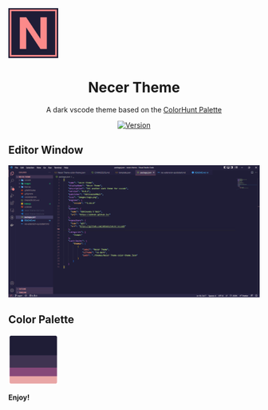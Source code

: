 <span align="center">
    <img alt="Halcyon Logo" src="https://raw.githubusercontent.com/abhndv/necer-vscode/main/images/logo.png" width="100" />
</span>
<h1 align="center">
  Necer Theme
</h1>
<p align="center">
  A dark vscode theme based on the <a href="https://colorhunt.co/palette/1f1d363f3351864879e9a6a6">ColorHunt Palette</a>
</p>
<p align="center">
  <a href="https://marketplace.visualstudio.com/items?itemName=AbhinanduVNair.necer-theme">
    <img alt="Version" src="https://vsmarketplacebadge.apphb.com/version/AbhinanduVNair.necer-theme.svg" />
  </a>
</p>

## Editor Window

<p align="center">
  <img alt="Editor Window" src="https://raw.githubusercontent.com/abhndv/necer-vscode/main/images/editor.png" />
</p>

## Color Palette

<img alt="Color Palette" src="https://raw.githubusercontent.com/abhndv/necer-vscode/main/images/color-palette.png" width="100" />

**Enjoy!**
